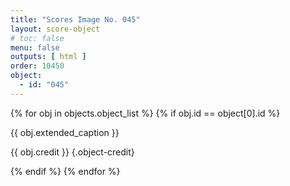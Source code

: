 ```yaml
---
title: "Scores Image No. 045"
layout: score-object
# toc: false
menu: false
outputs: [ html ]
order: 10450
object:
  - id: "045"
---
```


{% for obj in objects.object_list %}
{% if obj.id == object[0].id %}

{{ obj.extended_caption }}

{{ obj.credit }} {.object-credit}

{% endif %}
{% endfor %}

